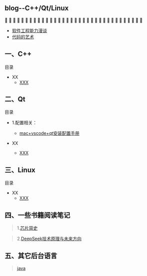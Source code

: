 ## blog--C++/Qt/Linux

:balloon: :balloon: :balloon: :balloon: :balloon: :balloon: :balloon: :balloon: :balloon: :balloon: :balloon: :balloon: :balloon: :balloon: :balloon: :balloon: :balloon: :balloon: :balloon: :balloon: :balloon: :balloon: :balloon: :balloon: :balloon: :balloon: :balloon: :balloon: :balloon: :balloon: :balloon: :balloon: :balloon: :balloon: 
  * [软件工程能力漫谈](https://github.com/Seasons123/blog--C-Qt-Linux/issues/3)
  * [代码的艺术](https://github.com/Seasons123/blog--C-Qt-Linux/issues/4)


## 一、C++          

目录

* XX
    * [XXX](https://github.com/Seasons123)
    

## 二、Qt   

目录

* 1.配置相关：<br/>
    * [mac+vscode+qt安装配置手册](https://github.com/Seasons123/blog--C-Qt-Linux/issues/1)

* XX
    * [XXX](https://github.com/Seasons123)


## 三、Linux    

目录

* XX
    * [XXX](https://github.com/Seasons123)
 
 
 ## 四、一些书籍阅读笔记
  
  > 1.[芯片简史](https://github.com/Seasons123/blog-C_Linux_Chip/issues/5)

  > 2.[DeepSeek技术原理与未来方向](https://github.com/Seasons123/blog-C_Linux_Chip/issues/6)



  ## 五、其它后台语言
  
  > [java](https://github.com/Seasons123/blog-JAVA-ML)






